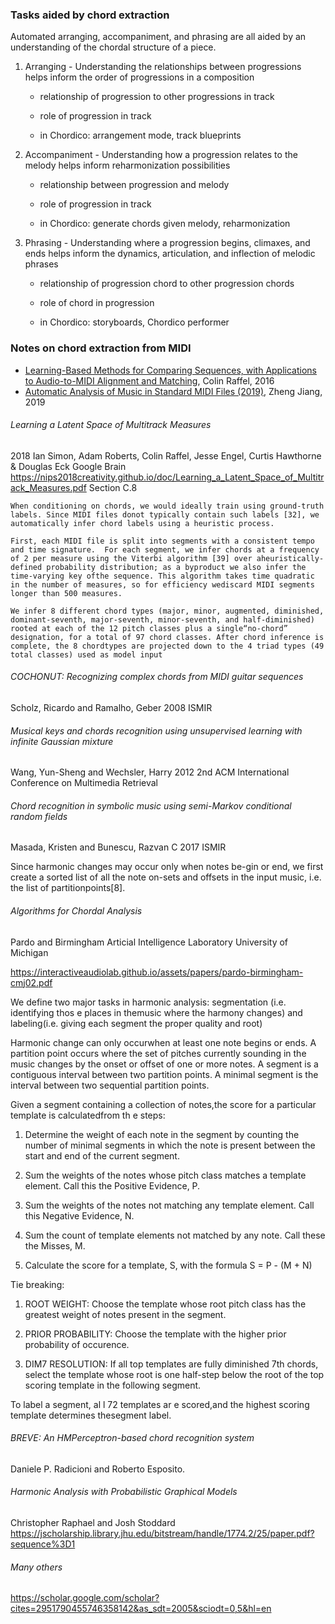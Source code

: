### Tasks aided by chord extraction

Automated arranging, accompaniment, and phrasing are all aided by an understanding of the chordal structure of a piece.

1. Arranging - Understanding the relationships between progressions helps inform the order of progressions in a composition

    - relationship of progression to other progressions in track
    - role of progression in track

    - in Chordico: arrangement mode, track blueprints

2. Accompaniment - Understanding how a progression relates to the melody helps inform reharmonization possibilities

    - relationship between progression and melody
    - role of progression in track

    - in Chordico: generate chords given melody, reharmonization

3. Phrasing - Understanding where a progression begins, climaxes, and ends helps inform the dynamics, articulation, and inflection of melodic phrases

    - relationship of progression chord to other progression chords
    - role of chord in progression

    - in Chordico: storyboards, Chordico performer

### Notes on chord extraction from MIDI

-   [Learning-Based Methods for Comparing Sequences, with Applications to Audio-to-MIDI Alignment and Matching](https://colinraffel.com/publications/thesis.pdf), Colin Raffel, 2016
-   [Automatic Analysis of Music in Standard MIDI Files (2019)](https://www.cs.cmu.edu/~music/papers/zheng_jiang_thesis.pdf), Zheng Jiang, 2019

###### Learning a Latent Space of Multitrack Measures

2018
Ian Simon, Adam Roberts, Colin Raffel, Jesse Engel, Curtis Hawthorne & Douglas Eck
Google Brain
https://nips2018creativity.github.io/doc/Learning_a_Latent_Space_of_Multitrack_Measures.pdf
Section C.8

```
When conditioning on chords, we would ideally train using ground-truth labels. Since MIDI files donot typically contain such labels [32], we automatically infer chord labels using a heuristic process.

First, each MIDI file is split into segments with a consistent tempo and time signature.  For each segment, we infer chords at a frequency of 2 per measure using the Viterbi algorithm [39] over aheuristically-defined probability distribution; as a byproduct we also infer the time-varying key ofthe sequence. This algorithm takes time quadratic in the number of measures, so for efficiency wediscard MIDI segments longer than 500 measures.

We infer 8 different chord types (major, minor, augmented, diminished, dominant-seventh, major-seventh, minor-seventh, and half-diminished) rooted at each of the 12 pitch classes plus a single“no-chord” designation, for a total of 97 chord classes. After chord inference is complete, the 8 chordtypes are projected down to the 4 triad types (49 total classes) used as model input
```

###### COCHONUT: Recognizing complex chords from MIDI guitar sequences

Scholz, Ricardo and Ramalho, Geber
2008
ISMIR

###### Musical keys and chords recognition using unsupervised learning with infinite Gaussian mixture

Wang, Yun-Sheng and Wechsler, Harry
2012
2nd ACM International Conference on Multimedia Retrieval

###### Chord recognition in symbolic music using semi-Markov conditional random fields

Masada, Kristen and Bunescu, Razvan C
2017
ISMIR

Since harmonic changes may occur only when notes be-gin or end, we first create a sorted list of all the note on-sets and offsets in the input music, i.e. the list of partitionpoints[8].

###### Algorithms for Chordal Analysis

Pardo and Birmingham
Articial Intelligence Laboratory
University of Michigan

https://interactiveaudiolab.github.io/assets/papers/pardo-birmingham-cmj02.pdf

We define two major tasks in harmonic analysis: segmentation (i.e. identifying thos e places in themusic where the harmony changes) and labeling(i.e. giving each segment the proper quality and root)

Harmonic change can only occurwhen at least one note begins or ends. A partition point occurs where the set of pitches currently sounding in the music changes by the onset or offset of one or more notes. A segment is a contiguous interval between two partition points. A minimal segment is the interval between two sequential partition points.

Given a segment containing a collection of notes,the score for a particular template is calculatedfrom th e steps:

1. Determine the weight of each note in the segment by counting the number of minimal segments in which the note is present between the start and end of the current segment.

2. Sum the weights of the notes whose pitch class matches a template element. Call this the Positive Evidence, P.

3. Sum the weights of the notes not matching any template element. Call this Negative Evidence, N.

4. Sum the count of template elements not matched by any note. Call these the Misses, M.

5. Calculate the score for a template, S, with the formula S = P - (M + N)

Tie breaking:

1. ROOT WEIGHT: Choose the template whose root pitch class has the greatest weight of notes present in the segment.

2. PRIOR PROBABILITY: Choose the template with the higher prior probability of occurence.

3. DIM7 RESOLUTION: If all top templates are fully diminished 7th chords, select the template whose root is one half-step below the root of the top scoring template in the following segment.

To label a segment, al l 72 templates ar e scored,and the highest scoring template determines thesegment label.

###### BREVE: An HMPerceptron-based chord recognition system

Daniele P. Radicioni and Roberto Esposito.

###### Harmonic Analysis with Probabilistic Graphical Models

Christopher Raphael and Josh Stoddard
https://jscholarship.library.jhu.edu/bitstream/handle/1774.2/25/paper.pdf?sequence%3D1

###### Many others

https://scholar.google.com/scholar?cites=2951790455746358142&as_sdt=2005&sciodt=0,5&hl=en
